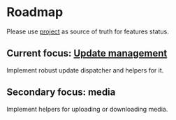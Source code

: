 # Roadmap

Please use [project](https://github.com/gotd/td/projects) as source of truth for
features status.

## Current focus: [Update management](https://github.com/gotd/td/issues/91)

Implement robust update dispatcher and helpers for it.

## Secondary focus: media

Implement helpers for uploading or downloading media.
